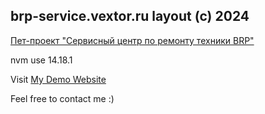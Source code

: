 ## brp-service.vextor.ru layout (c) 2024

[Пет-проект "Сервисный центр по ремонту техники BRP"](https://brp-service.vextor.ru)

nvm use 14.18.1

Visit [My Demo Website](https://vbstarterkit.vextor.ru/)

Feel free to contact me :)